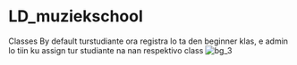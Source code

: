 # LD_muziekschool

Classes
By default turstudiante ora registra lo ta den beginner klas, e admin lo tiin ku assign tur studiante na nan respektivo class
![bg_3](https://user-images.githubusercontent.com/43387401/184557621-22faf6aa-1a93-4541-ac18-080bcbc16014.jpg)
